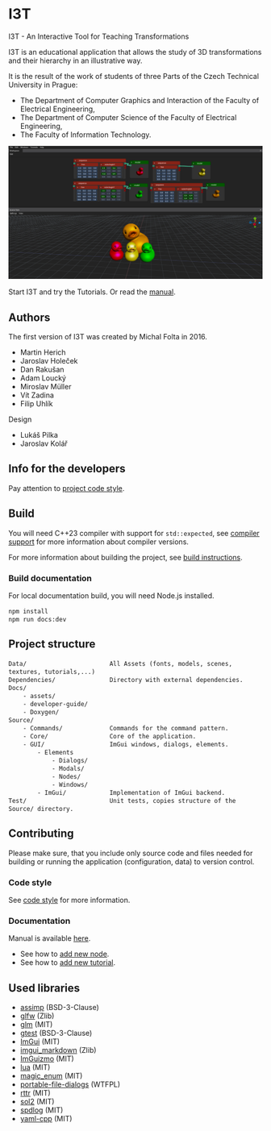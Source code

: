 # I3T
I3T - An Interactive Tool for Teaching Transformations

I3T is an educational application that allows the study of 3D transformations 
and their hierarchy in an illustrative way. 

It is the result of the work of students of three Parts of the Czech Technical University in Prague:
- The Department of Computer Graphics and Interaction of the Faculty of Electrical Engineering,
- The Department of Computer Science of the Faculty of Electrical Engineering,
- The Faculty of Information Technology.

![I3T](Data/Tutorials/ALT_TUT/I3Tpreview.png)

Start I3T and try the Tutorials. Or read the [manual](Docs/manual.md).

## Authors
The first version of I3T was created by Michal Folta in 2016. 

- Martin Herich
- Jaroslav Holeček
- Dan Rakušan
- Adam Loucký
- Miroslav Müller
- Vít Zadina
- Filip Uhlík

Design
- Lukáš Pilka
- Jaroslav Kolář

## Info for the developers

Pay attention to [project code style](Docs/developer-guide/code-style.md).

## Build
You will need C++23 compiler with support for `std::expected`, 
see [compiler support](https://en.cppreference.com/w/cpp/compiler_support) for more information
about compiler versions.

For more information about building the project, see [build instructions](Docs/developer-guide/build.md).

### Build documentation
For local documentation build, you will need Node.js installed.
```shell
npm install
npm run docs:dev
```

## Project structure
````
Data/                       All Assets (fonts, models, scenes, textures, tutorials,...)
Dependencies/               Directory with external dependencies.
Docs/
    - assets/
    - developer-guide/
    - Doxygen/
Source/
    - Commands/             Commands for the command pattern.
    - Core/                 Core of the application.
    - GUI/                  ImGui windows, dialogs, elements.
        - Elements
            - Dialogs/      
            - Modals/
            - Nodes/       
            - Windows/      
        - ImGui/            Implementation of ImGui backend.
Test/                       Unit tests, copies structure of the Source/ directory.
````

## Contributing
Please make sure, that you include only source code and files needed for building 
or running the application (configuration, data) to version control.

### Code style
See [code style](Docs/developer-guide/code-style.md) for more information.

### Documentation
Manual is available [here](Docs/manual.md).

- See how to [add new node](Docs/developer-guide/how-to-add-new-node.md).
- See how to [add new tutorial](Docs/tutorials.md).

## Used libraries
- [assimp](https://github.com/assimp/assimp) (BSD-3-Clause)
- [glfw](https://www.glfw.org/) (Zlib)
- [glm](https://github.com/g-truc/glm) (MIT)
- [gtest](https://github.com/google/googletest) (BSD-3-Clause)
- [ImGui](https://github.com/ocornut/imgui) (MIT)
- [imgui_markdown](https://github.com/juliettef/imgui_markdown) (Zlib)
- [ImGuizmo](https://github.com/CedricGuillemet/ImGuizmo) (MIT)
- [lua](https://github.com/lua/lua) (MIT)
- [magic_enum](https://github.com/Neargye/magic_enum) (MIT)
- [portable-file-dialogs](https://github.com/samhocevar/portable-file-dialogs) (WTFPL)
- [rttr](https://www.rttr.org/) (MIT)
- [sol2](https://github.com/ThePhD/sol2) (MIT)
- [spdlog](https://github.com/gabime/spdlog) (MIT)
- [yaml-cpp](https://github.com/jbeder/yaml-cpp) (MIT)
